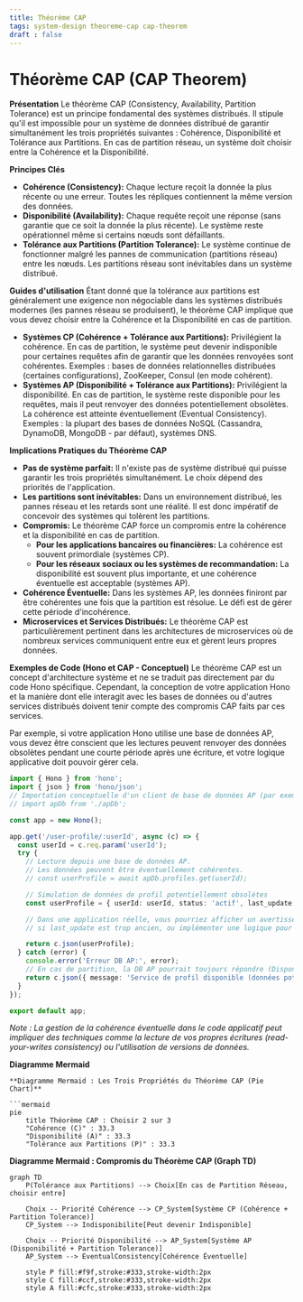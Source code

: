 ```yaml
---
title: Théorème CAP
tags: system-design theoreme-cap cap-theorem
draft : false
---
```


# Théorème CAP (CAP Theorem)

**Présentation**
Le théorème CAP (Consistency, Availability, Partition Tolerance) est un principe fondamental des systèmes distribués. Il stipule qu'il est impossible pour un système de données distribué de garantir simultanément les trois propriétés suivantes : Cohérence, Disponibilité et Tolérance aux Partitions. En cas de partition réseau, un système doit choisir entre la Cohérence et la Disponibilité.

**Principes Clés**
- **Cohérence (Consistency):** Chaque lecture reçoit la donnée la plus récente ou une erreur. Toutes les répliques contiennent la même version des données.
- **Disponibilité (Availability):** Chaque requête reçoit une réponse (sans garantie que ce soit la donnée la plus récente). Le système reste opérationnel même si certains nœuds sont défaillants.
- **Tolérance aux Partitions (Partition Tolerance):** Le système continue de fonctionner malgré les pannes de communication (partitions réseau) entre les nœuds. Les partitions réseau sont inévitables dans un système distribué.

**Guides d'utilisation**
Étant donné que la tolérance aux partitions est généralement une exigence non négociable dans les systèmes distribués modernes (les pannes réseau se produisent), le théorème CAP implique que vous devez choisir entre la Cohérence et la Disponibilité en cas de partition.
- **Systèmes CP (Cohérence + Tolérance aux Partitions):** Privilégient la cohérence. En cas de partition, le système peut devenir indisponible pour certaines requêtes afin de garantir que les données renvoyées sont cohérentes. Exemples : bases de données relationnelles distribuées (certaines configurations), ZooKeeper, Consul (en mode cohérent).
- **Systèmes AP (Disponibilité + Tolérance aux Partitions):** Privilégient la disponibilité. En cas de partition, le système reste disponible pour les requêtes, mais il peut renvoyer des données potentiellement obsolètes. La cohérence est atteinte éventuellement (Eventual Consistency). Exemples : la plupart des bases de données NoSQL (Cassandra, DynamoDB, MongoDB - par défaut), systèmes DNS.

**Implications Pratiques du Théorème CAP**
- **Pas de système parfait:** Il n'existe pas de système distribué qui puisse garantir les trois propriétés simultanément. Le choix dépend des priorités de l'application.
- **Les partitions sont inévitables:** Dans un environnement distribué, les pannes réseau et les retards sont une réalité. Il est donc impératif de concevoir des systèmes qui tolèrent les partitions.
- **Compromis:** Le théorème CAP force un compromis entre la cohérence et la disponibilité en cas de partition.
    - **Pour les applications bancaires ou financières:** La cohérence est souvent primordiale (systèmes CP).
    - **Pour les réseaux sociaux ou les systèmes de recommandation:** La disponibilité est souvent plus importante, et une cohérence éventuelle est acceptable (systèmes AP).
- **Cohérence Éventuelle:** Dans les systèmes AP, les données finiront par être cohérentes une fois que la partition est résolue. Le défi est de gérer cette période d'incohérence.
- **Microservices et Services Distribués:** Le théorème CAP est particulièrement pertinent dans les architectures de microservices où de nombreux services communiquent entre eux et gèrent leurs propres données.

**Exemples de Code (Hono et CAP - Conceptuel)**
Le théorème CAP est un concept d'architecture système et ne se traduit pas directement par du code Hono spécifique. Cependant, la conception de votre application Hono et la manière dont elle interagit avec les bases de données ou d'autres services distribués doivent tenir compte des compromis CAP faits par ces services.

Par exemple, si votre application Hono utilise une base de données AP, vous devez être conscient que les lectures peuvent renvoyer des données obsolètes pendant une courte période après une écriture, et votre logique applicative doit pouvoir gérer cela.

```typescript
import { Hono } from 'hono';
import { json } from 'hono/json';
// Importation conceptuelle d'un client de base de données AP (par exemple, DynamoDB)
// import apDb from './apDb';

const app = new Hono();

app.get('/user-profile/:userId', async (c) => {
  const userId = c.req.param('userId');
  try {
    // Lecture depuis une base de données AP.
    // Les données peuvent être éventuellement cohérentes.
    // const userProfile = await apDb.profiles.get(userId);

    // Simulation de données de profil potentiellement obsolètes
    const userProfile = { userId: userId, status: 'actif', last_update: new Date().toISOString() }; // Simulation

    // Dans une application réelle, vous pourriez afficher un avertissement
    // si last_update est trop ancien, ou implémenter une logique pour gérer la cohérence éventuelle.

    return c.json(userProfile);
  } catch (error) {
    console.error('Erreur DB AP:', error);
    // En cas de partition, la DB AP pourrait toujours répondre (Disponibilité)
    return c.json({ message: 'Service de profil disponible (données potentiellement non à jour)' });
  }
});

export default app;
```

*Note : La gestion de la cohérence éventuelle dans le code applicatif peut impliquer des techniques comme la lecture de vos propres écritures (read-your-writes consistency) ou l'utilisation de versions de données.*

**Diagramme Mermaid**

```mermaid
**Diagramme Mermaid : Les Trois Propriétés du Théorème CAP (Pie Chart)**

```mermaid
pie
    title Théorème CAP : Choisir 2 sur 3
    "Cohérence (C)" : 33.3
    "Disponibilité (A)" : 33.3
    "Tolérance aux Partitions (P)" : 33.3
```

**Diagramme Mermaid : Compromis du Théorème CAP (Graph TD)**

```mermaid
graph TD
    P(Tolérance aux Partitions) --> Choix[En cas de Partition Réseau, choisir entre]

    Choix -- Priorité Cohérence --> CP_System[Système CP (Cohérence + Partition Tolerance)]
    CP_System --> Indisponibilite[Peut devenir Indisponible]

    Choix -- Priorité Disponibilité --> AP_System[Système AP (Disponibilité + Partition Tolerance)]
    AP_System --> EventualConsistency[Cohérence Éventuelle]

    style P fill:#f9f,stroke:#333,stroke-width:2px
    style C fill:#ccf,stroke:#333,stroke-width:2px
    style A fill:#cfc,stroke:#333,stroke-width:2px
```
